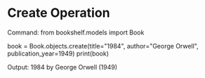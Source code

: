 # Create Operation

Command:
from bookshelf.models import Book

book = Book.objects.create(title="1984", author="George Orwell", publication_year=1949)
print(book)

Output:
1984 by George Orwell (1949)
